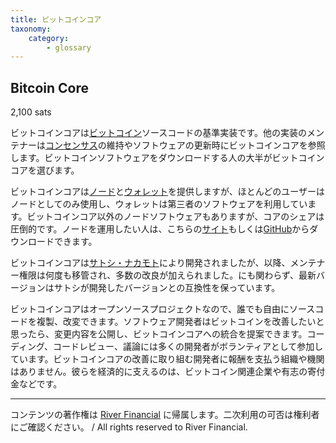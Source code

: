 ```yaml
---
title: ビットコインコア
taxonomy:
    category:
        - glossary
---
```


## Bitcoin Core
2,100 sats

ビットコインコアは[ビットコイン](https://lostinbitcoin.sakuraweb.com/glossary/bitcoin/)ソースコードの基準実装です。他の実装のメンテナーは[コンセンサス](https://lostinbitcoin.sakuraweb.com/glossary/consensus/)の維持やソフトウェアの更新時にビットコインコアを参照します。ビットコインソフトウェアをダウンロードする人の大半がビットコインコアを選びます。

ビットコインコアは[ノード](https://lostinbitcoin.sakuraweb.com/glossary/node/)と[ウォレット](https://lostinbitcoin.sakuraweb.com/glossary/wallet/)を提供しますが、ほとんどのユーザーはノードとしてのみ使用し、ウォレットは第三者のソフトウェアを利用しています。ビットコインコア以外のノードソフトウェアもありますが、コアのシェアは圧倒的です。ノードを運用したい人は、こちらの[サイト](https://bitcoin.org/en/)もしくは[GitHub](https://github.com/bitcoin/bitcoin/)からダウンロードできます。

ビットコインコアは[サトシ・ナカモト](https://lostinbitcoin.sakuraweb.com/glossary/satoshi_nakamoto/)により開発されましたが、以降、メンテナー権限は何度も移管され、多数の改良が加えられました。にも関わらず、最新バージョンはサトシが開発したバージョンとの互換性を保っています。

ビットコインコアはオープンソースプロジェクトなので、誰でも自由にソースコードを複製、改変できます。ソフトウェア開発者はビットコインを改善したいと思ったら、変更内容を公開し、ビットコインコアへの統合を提案できます。コーディング、コードレビュー、議論には多くの開発者がボランティアとして参加しています。ビットコインコアの改善に取り組む開発者に報酬を支払う組織や機関はありません。彼らを経済的に支えるのは、ビットコイン関連企業や有志の寄付金などです。

---
コンテンツの著作権は [River Financial](https://river.com/) に帰属します。二次利用の可否は権利者にご確認ください。 / All rights reserved to River Financial.
